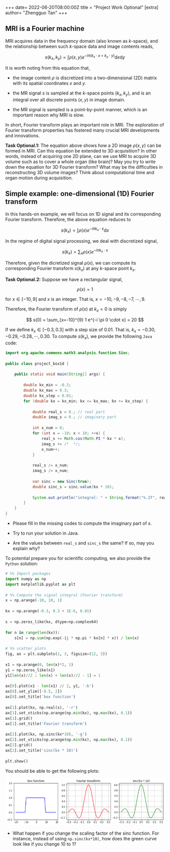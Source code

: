 +++
date= 2022-06-20T08:00:00Z
title = "Project Work Optional"
[extra]
author= "Zhengguo Tan"
+++

## MRI is a Fourier machine

MRI acquires data in the frequency domain (also known as $k$-space), and the relationship between such $k$-space data and image contents reads,

$$ s(k_x, k_y) = \int \rho(x, y) e^{-i \pi (k_x \cdot x + k_y \cdot y)} \text{d}x \text{d}y $$

It is worth noting from this equation that,

* the image content $\rho$ is discretized into a two-dimensional (2D) matrix with its spatial coordinates $x$ and $y$.

* the MR signal $s$ is sampled at the $k$-space points $(k_x, k_y)$, and is an integral over all discrete points $(x, y)$ in image domain.

* the MR signal is sampled is a point-by-point manner, which is an important reason why MRI is slow.

In short, Fourier transform plays an important role in MRI. The exploration of Fourier transform properties has fostered many crucial MRI developments and innovations. 

**Task Optional.1:** The equation above shows how a 2D image $\rho(x,y)$ can be formed in MRI. Can this equation be extended to 3D acquisition? In other words, instead of acquiring one 2D plane, can we use MRI to acquire 3D volume such as to cover a whole organ (like brain)? May you try to write down the equation for 3D Fourier transform? What may be the difficulties in reconstructing 3D volume images? Think about computational time and organ motion during acquisition. 

## Simple example: one-dimensional (1D) Fourier transform

In this hands-on example, we will focus on 1D signal and its corresponding Fourier transform. Therefore, the above equation reduces to

$$ s(k_x) = \int \rho(x) e^{-i \pi k_x \cdot x} \text{d}x $$

In the regime of digital signal processing, we deal with discretized signal,

$$ s(k_x) = \sum_x \rho(x) e^{-i \pi k_x \cdot x} $$

Therefore, given the dicretized signal $\rho(x)$, we can compute its corresponding Fourier transform $s(k_x)$ at any $k$-space point $k_x$.

**Task Optional.2:** Suppose we have a rectangular signal,

$$\rho(x) = 1$$ 

for $x \in [-10, 9]$ and $x$ is an integer. That is, $x=-10,-9,-8,-7,\cdots,9$. 

Therefore, the Fourier transform of $\rho(x)$ at $k_x = 0$ is simply

$$ s(0) = \sum_{x=-10}^{9} 1 e^{-i \pi 0 \cdot x} = 20 $$

If we define $k_x \in [-0.3, 0.3]$ with a step size of $0.01$. That is, $k_x = -0.30, -0.29, -0.28, \cdots, 0.30$. To compute $s(k_x)$, we provide the following ```Java``` code:
```Java
import org.apache.commons.math3.analysis.function.Sinc;

public class project_box1d {
    
    public static void main(String[] args) {

        double kx_min = -0.3;
        double kx_max = 0.3;
        double kx_step = 0.01;
        for (double kx = kx_min; kx <= kx_max; kx += kx_step) {

            double real_s = 0.; // real part
            double imag_s = 0.; // imaginary part

            int x_num = 0;
            for (int x = -10; x < 10; ++x) {
                real_s += Math.cos(Math.PI * kx * x);
                imag_s += /*  */;
                x_num++;
            }

            real_s /= x_num;
            imag_s /= x_num;

            var sinc = new Sinc(true);
            double sinc_s = sinc.value(kx * 10);

            System.out.println("integral: " + String.format("%.2f", real_s/x_num) + "; sinc: " + String.format("%.2f", sinc_s));
        }
    }
}
```

* Please fill in the missing codes to compute the imaginary part of $s$.

* Try to run your solution in Java.

* Are the values between ```real_s``` and ```sinc_s``` the same? If so, may you explain why?

To potential prepare you for scientific computing, we also provide the ```Python``` solution:

```Python
# %% Import packages
import numpy as np
import matplotlib.pyplot as plt 

# %% Compute the signal integral (Fourier transform)
x = np.arange(-10, 10, 1)

kx = np.arange(-0.3, 0.3 + 1E-6, 0.01)

s = np.zeros_like(kx, dtype=np.complex64)

for n in range(len(kx)):
    s[n] = np.sum(np.exp(-1j * np.pi * kx[n] * x)) / len(x)

# %% scatter plots
fig, ax = plt.subplots(1, 3, figsize=(12, 3))

x1 = np.arange(0, len(x)*2, 1)
y1 = np.zeros_like(x1)
y1[len(x)//2 : len(x) + len(x)//2 - 1] = 1

ax[0].plot(x1 - len(x1) // 2, y1, '-b')
ax[0].set_ylim([-0.5, 2])
ax[0].set_title('box function')

ax[1].plot(kx, np.real(s), '-r')
ax[1].set_xticks(np.arange(np.min(kx), np.max(kx), 0.1))
ax[1].grid()
ax[1].set_title('Fourier transform')

ax[2].plot(kx, np.sinc(kx*10), '-g')
ax[2].set_xticks(np.arange(np.min(kx), np.max(kx), 0.1))
ax[2].grid()
ax[2].set_title('sinc(kx * 10)')

plt.show()
```
You should be able to get the following plots:

![](box1d_scatter_plot.png)

* What happen if you change the scaling factor of the sinc function. For instance, instead of using ```np.sinc(kx*10)```, how does the green curve look like if you change $10$ to $1$?
